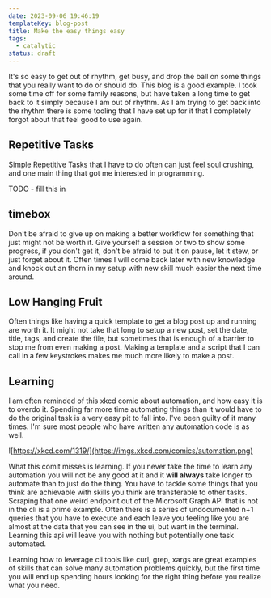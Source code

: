 ```yaml
---
date: 2023-09-06 19:46:19
templateKey: blog-post
title: Make the easy things easy
tags:
  - catalytic
status: draft
---
```


It's so easy to get out of rhythm, get busy, and drop the ball on some things
that you really want to do or should do. This blog is a good example. I took
some time off for some family reasons, but have taken a long time to get back
to it simply because I am out of rhythm. As I am trying to get back into the
rhythm there is some tooling that I have set up for it that I completely forgot
about that feel good to use again.

## Repetitive Tasks

Simple Repetitive Tasks that I have to do often can just feel soul crushing,
and one main thing that got me interested in programming.

TODO - fill this in

## timebox

Don't be afraid to give up on making a better workflow for something that just
might not be worth it. Give yourself a session or two to show some progress,
if you don't get it, don't be afraid to put it on pause, let it stew, or just
forget about it. Often times I will come back later with new knowledge and
knock out an thorn in my setup with new skill much easier the next time around.

## Low Hanging Fruit

Often things like having a quick template to get a blog post up and running are
worth it. It might not take that long to setup a new post, set the date,
title, tags, and create the file, but sometimes that is enough of a barrier to
stop me from even making a post. Making a template and a script that I can
call in a few keystrokes makes me much more likely to make a post.

## Learning

I am often reminded of this xkcd comic about automation, and how easy it is to
overdo it. Spending far more time automating things than it would have to do
the original task is a very easy pit to fall into. I've been guilty of it many
times. I'm sure most people who have written any automation code is as well.

![https://xkcd.com/1319/](https://imgs.xkcd.com/comics/automation.png)

What this comit misses is learning. If you never take the time to learn any
automation you will not be any good at it and it **will always** take longer to
automate than to just do the thing. You have to tackle some things that you
think are achievable with skills you think are transferable to other tasks.
Scraping that one weird endpoint out of the Microsoft Graph API that is not in
the cli is a prime example. Often there is a series of undocumented n+1
queries that you have to execute and each leave you feeling like you are almost
at the data that you can see in the ui, but want in the terminal. Learning
this api will leave you with nothing but potentially one task automated.

Learning how to leverage cli tools like curl, grep, xargs are great examples of
skills that can solve many automation problems quickly, but the first time you
will end up spending hours looking for the right thing before you realize what
you need.
